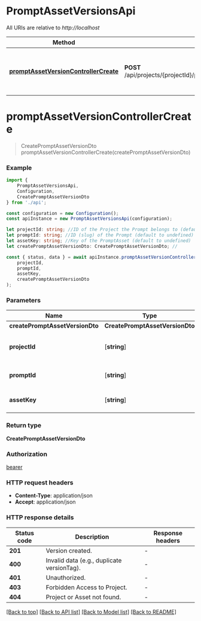 # PromptAssetVersionsApi

All URIs are relative to *http://localhost*

|Method | HTTP request | Description|
|------------- | ------------- | -------------|
|[**promptAssetVersionControllerCreate**](#promptassetversioncontrollercreate) | **POST** /api/projects/{projectId}/prompts/{promptId}/assets/{assetKey}/versions | Create a new version for a specific prompt asset|

# **promptAssetVersionControllerCreate**
> CreatePromptAssetVersionDto promptAssetVersionControllerCreate(createPromptAssetVersionDto)


### Example

```typescript
import {
    PromptAssetVersionsApi,
    Configuration,
    CreatePromptAssetVersionDto
} from './api';

const configuration = new Configuration();
const apiInstance = new PromptAssetVersionsApi(configuration);

let projectId: string; //ID of the Project the Prompt belongs to (default to undefined)
let promptId: string; //ID (slug) of the Prompt (default to undefined)
let assetKey: string; //Key of the PromptAsset (default to undefined)
let createPromptAssetVersionDto: CreatePromptAssetVersionDto; //

const { status, data } = await apiInstance.promptAssetVersionControllerCreate(
    projectId,
    promptId,
    assetKey,
    createPromptAssetVersionDto
);
```

### Parameters

|Name | Type | Description  | Notes|
|------------- | ------------- | ------------- | -------------|
| **createPromptAssetVersionDto** | **CreatePromptAssetVersionDto**|  | |
| **projectId** | [**string**] | ID of the Project the Prompt belongs to | defaults to undefined|
| **promptId** | [**string**] | ID (slug) of the Prompt | defaults to undefined|
| **assetKey** | [**string**] | Key of the PromptAsset | defaults to undefined|


### Return type

**CreatePromptAssetVersionDto**

### Authorization

[bearer](../README.md#bearer)

### HTTP request headers

 - **Content-Type**: application/json
 - **Accept**: application/json


### HTTP response details
| Status code | Description | Response headers |
|-------------|-------------|------------------|
|**201** | Version created. |  -  |
|**400** | Invalid data (e.g., duplicate versionTag). |  -  |
|**401** | Unauthorized. |  -  |
|**403** | Forbidden Access to Project. |  -  |
|**404** | Project or Asset not found. |  -  |

[[Back to top]](#) [[Back to API list]](../README.md#documentation-for-api-endpoints) [[Back to Model list]](../README.md#documentation-for-models) [[Back to README]](../README.md)

